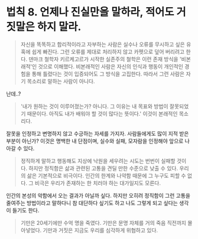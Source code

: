 # 법칙 8. 언제나 진실만을 말하라, 적어도 거짓말은 하지 말라.

> 자신을 똑똑하고 합리적이라고 자부하는 사람은 실수나 오류를 무시하고 싶은 유혹에 쉽게 빠진다. 그런 오류를 제대로 처리하지 않고 카펫으로 덮어 버리려고 한다. 덴마크 철학자 키르케고르가 시작한 실존주의 철학은 이런 존재 방식을 '비본래적'인 것으로 이해했다. 비본래적인 사람은 자신의 인식과 행동이 개인적인 경험을 통해 틀렸다는 것이 입증되어도 그 방식을 고집한다. 따라서 그런 사람은 자기 목소리로 말하는 사람이 아니다.

난데..?

> '내가 원하는 것이 이루어졌는가? 아니다. 그 이유는 내 목표와 방법이 잘못되었기 때문이다. 아직도 내가 배워야 할 것이 많다는 뜻이다.' 이것이 본래적인 목소리다.

잘못을 인정하고 변명하지 않고 수긍하는 자세를 가지자. 사람들에게도 많이 지적 받은 부분이 아닌가? 이것은 명백한 내 단점이며, 실수와 실패, 모자람을 인정해야 앞으로 나아갈 수 있다.

> 정직하게 말하고 행동해도 지상에 낙원을 세우려는 시도는 번번이 실패할 것이다. 하지만 정직함은 삶과 관련된 고통을 견딜 만한 수준으로 낮출 수 있다. 우리의 삶은 기본적으로 비극이다. 인간의 한계와 나약함 때문에 그 누구도 피할 수 없다. 그 비극은 우리가 존재하는 한 치러야 하는 대가일지도 모른다.

인간의 본성의 악함에서 오는 결과가 아닐까 싶다. 하지만 오히려 정직함이 그런 고통을 줄여주는 방법이라고 말하다니 참 대단하다 싶기도 하고 나도 그렇게 되고 싶다는 생각이 들기도 한다.

> 기만은 20세기에만 수억 명을 죽였다. 기만은 문명 자체를 거의 죽음 직전까지 몰아넣었다. 기만과 거짓은 지금도 우리를 심각하게 위협하고 있다.